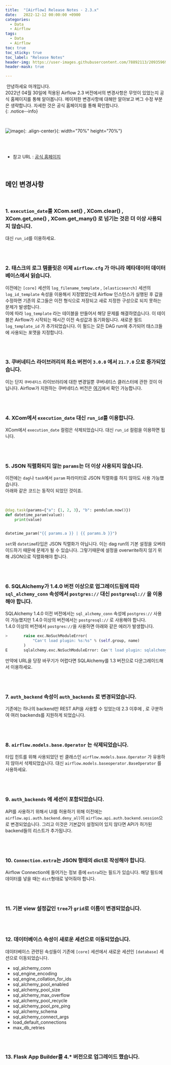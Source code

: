 ```yaml
---
title:  "[Airflow] Release Notes - 2.3.x"
date:   2022-12-12 00:00:00 +0900
categories:
  - Data
  - Airflow
tags:
  - Data
  - Airflow
toc: true
toc_sticky: true
toc_label: "Release Notes"
header-img: https://user-images.githubusercontent.com/78892113/209359696-bdb63ef2-8e14-41f2-8e04-2c29049aeabf.png
header-mask: true

---
```


&nbsp;안녕하세요 마개입니다.  
2022년 04월 30일에 적용된 Airflow 2.3 버전에서의 변경사항은 무엇이 있었는지 공식 홈페이지를 통해 알아봅니다. 메이저한 변경사항에 대해만 알아보고 버그 수정 부분은 생략합니다. 자세한 것은 공식 홈페이지를 통해 확인합니다.  
{: .notice--info}

<br>

![image](https://user-images.githubusercontent.com/78892113/209359696-bdb63ef2-8e14-41f2-8e04-2c29049aeabf.png){: .align-center}{: width="70%" height="70%"} 

<br><br>

* 참고 URL : <a href="https://airflow.apache.org/docs/apache-airflow/stable/release_notes.html#airflow-2-3-0-2022-04-30">공식 홈페이지</a>

<br>

## 메인 변경사항

<br>

### 1. `execution_date`를 XCom.set() , XCom.clear() , XCom.get_one() , XCom.get_many() 로 넘기는 것은 더 이상 사용되지 않습니다.

대신 `run_id`를 이용하세요.

<br><br>

### 2. 태스크의 로그 템플릿은 이제 `airflow.cfg` 가 아니라 메타데이터 데이터베이스에서 읽습니다.

이전에는 `[core]` 세션의 `log_filename_template` , `[elasticsearch]` 세션의 `log_id_template` 속성을 이용해서 지정했었는데 Airflow 인스턴스가 실행된 후 값을 수정하면 기존의 로그들은 이전 형식으로 저장되고 새로 지정한 구성으로 되지 못하는 문제가 발생합니다.  
이에 따라 `log_template` 라는 테이블을 만들어서 해당 문제를 해결하였습니다. 이 테이블은 Airflow가 시작되는 매시간 이전 속성값과 동기화됩니다. 새로운 필드 `log_template_id` 가 추가되었습니다. 이 필드는 모든 DAG run에 추가되어 태스크들에 사용되는 포맷을 지정합니다.

<br><br>

### 3. 쿠버네티스 라이브러리의 최소 버전이 `3.0.0` 에서 `21.7.0` 으로 증가되었습니다.

이는 단지 `쿠버네티스` 라이브러리에 대한 변경일뿐 쿠버네티스 클러스터에 관한 것이 아닙니다. Airflow가 지원하는 쿠버네티스 버전은 <a href="https://airflow.apache.org/docs/apache-airflow/stable/installation/prerequisites.html">여기</a>에서 확인 가능합니다.

<br><br>

### 4. XCom에서 `execution_date` 대신 `run_id`를 이용합니다.

XCom에서 `execution_date` 컬럼은 삭제되었습니다. 대신 `run_id` 컬럼을 이용하면 됩니다.

<br><br>

### 5. JSON 직렬화되지 않는 `params`는 더 이상 사용되지 않습니다.

이전에는 `dag`나 `task`에서 `param` 파라미터로 JSON 직렬화를 하지 않아도 사용 가능했습니다.  
아래와 같은 코드는 동작이 되었던 것이죠.

<br>

```python
@dag.task(params={"a": {1, 2, 3}, "b": pendulum.now()})
def datetime_param(value):
    print(value)


datetime_param("{{ params.a }} | {{ params.b }}")
```

`set`와 `datetime`타입은 JSON 직렬화가 아닙니다. 이는 dag run의 기본 설정을 오버라이드하기 때문에 문제가 될 수 있습니다. 그렇기때문에 설정을 overwrite하지 않기 위해 JSON으로 직렬화해야 합니다.

<br><br>

### 6. SQLAlchemy가 1.4.0 버전 이상으로 업그레이드됨에 따라 `sql_alchemy_conn` 속성에서 `postgres://` 대신 `postgresql://` 을 이용해야 합니다.

SQLAlchemy 1.4.0 이전 버전에서는 `sql_alchemy_conn` 속성에 `postgres://` 사용이 가능했지만 1.4.0 이상의 버전에서는 `postgresql://` 로 사용해야 합니다.  
1.4.0 이상의 버전에서 `postgres://`을 사용하면 아래와 같은 에러가 발생합니다.

```python
>       raise exc.NoSuchModuleError(
            "Can't load plugin: %s:%s" % (self.group, name)
        )
E       sqlalchemy.exc.NoSuchModuleError: Can't load plugin: sqlalchemy.dialects:postgres
```

만약에 URL을 당장 바꾸기가 어렵다면 SQLAlchemy를 1.3 버전으로 다운그레이드해서 이용하세요.

<br><br>

### 7. `auth_backend` 속성이 `auth_backends` 로 변경되었습니다.

기존에는 하나의 backend만 REST API을 사용할 수 있었는데 2.3 이후에 , 로 구분하여 여러 backends를 지원하게 되었습니다.

<br><br>

### 8. `airflow.models.base.Operator` 는 삭제되었습니다.

타입 힌트를 위해 사용되었던 빈 클래스인 `airflow.models.base.Operator` 가 유용하지 않아서 삭제되었습니다. 대신 `airflow.models.baseoperator.BaseOperator` 를 사용하세요.

<br><br>

### 9. `auth_backends` 에 세션이 포함되었습니다.

API를 사용하기 위해서 UI를 허용하기 위해 이전에는 `airflow.api.auth.backend.deny_all`이 `airflow.api.auth.backend.session`으로 변경되었습니다. 그리고 이것은 기본값이 설정되어 있지 않다면 API가 허가된 backend들의 리스트가 추가됩니다.

<br><br>

### 10. `Connection.extra`는 JSON 형태의 dict로 작성해야 합니다.

Airflow Connection에 들어가는 정보 중에 `extra`라는 필드가 있습니다. 해당 필드에 데이터를 넣을 때는 `dict`형태로 넣어줘야 합니다.

<br><br>

### 11. 기본 view 설정값인 `tree`가 `grid`로 이름이 변경되었습니다.

<br><br>

### 12. 데이터베이스 속성이 새로운 세션으로 이동되었습니다.

데이터베이스 관련된 속성들이 기존에 `[core]` 세션에서 새로운 세션인 `[database]` 세션으로 이동되었습니다.

* sql_alchemy_conn
* sql_engine_encoding
* sql_engine_collation_for_ids
* sql_alchemy_pool_enabled
* sql_alchemy_pool_size
* sql_alchemy_max_overflow
* sql_alchemy_pool_recycle
* sql_alchemy_pool_pre_ping
* sql_alchemy_schema
* sql_alchemy_connect_args
* load_default_connections
* max_db_retries

<br><br>

### 13. Flask App Builder를 4.* 버전으로 업그레이드 했습니다.

